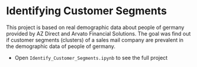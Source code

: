 
# Identifying Customer Segments

This project is based on real demographic data about people of germany
provided by AZ Direct and Arvato Financial Solutions. 
The goal was find out if customer segments (clusters) of a 
sales mail company are prevalent in the demographic data of people of germany.
- Open `Identify_Customer_Segments.ipynb` to see the full project